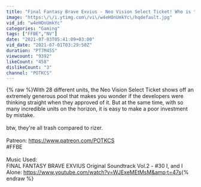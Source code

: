 ```yaml
---
title: "Final Fantasy Brave Exvius - Neo Vision Select Ticket! Who is the Best Neo Vision Unit?!"
image: "https:\/\/i.ytimg.com\/vi\/w4eHOnUmkYc\/hqdefault.jpg"
vid_id: "w4eHOnUmkYc"
categories: "Gaming"
tags: ["FFBE","NV"]
date: "2021-07-03T05:41:09+03:00"
vid_date: "2021-07-01T03:29:50Z"
duration: "PT7M45S"
viewcount: "9392"
likeCount: "458"
dislikeCount: "3"
channel: "POTKCS"
---
```

{% raw %}With 28 different units, the Neo Vision Select Ticket shows off an extremely generous pool that makes you wonder if the developers were thinking straight when they approved of it. But at the same time, with so many incredible units on the horizon, it is easy to make a poor investment by mistake.<br /><br />btw, they're all trash compared to rizer.<br /><br />Patreon: <a rel="nofollow" target="blank" href="https://www.patreon.com/POTKCS">https://www.patreon.com/POTKCS</a><br />#FFBE<br /><br />Music Used: <br />FINAL FANTASY BRAVE EXVIUS Original Soundtrack Vol.2 - #30 I, and I Alone: <a rel="nofollow" target="blank" href="https://www.youtube.com/watch?v=WJExeMEtMsM&amp;t=47s">https://www.youtube.com/watch?v=WJExeMEtMsM&amp;t=47s</a>{% endraw %}
